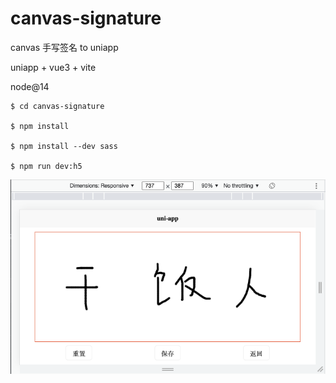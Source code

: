 # canvas-signature
canvas 手写签名 to uniapp

uniapp + vue3 + vite

node@14 

```
$ cd canvas-signature

$ npm install 

$ npm install --dev sass

$ npm run dev:h5
```

![screenshot01.png](https://github.com/lihe6666/canvas-signature/raw/main/screenshot01.png)